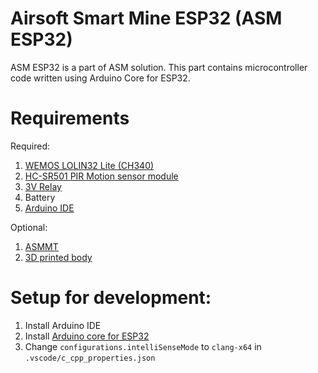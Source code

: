 # Airsoft Smart Mine ESP32 (ASM ESP32)

ASM ESP32 is a part of ASM solution. This part contains microcontroller code written using Arduino Core for ESP32.

# Requirements

Required:
1. [WEMOS LOLIN32 Lite (CH340)](https://www.aliexpress.com/af/ESP32-CH340.html)
2. [HC-SR501 PIR Motion sensor module](https://www.aliexpress.com/af/HC%25252dSR501.html)
3. [3V Relay](https://www.aliexpress.com/af/3v-relay.html)
4. Battery
5. [Arduino IDE](https://www.arduino.cc/en/main/software)

Optional:
1. [ASMMT](https://github.com/illja96/asm-mt)
2. [3D printed body](https://www.thingiverse.com)

# Setup for development:
1. Install Arduino IDE
2. Install [Arduino core for ESP32](https://github.com/espressif/arduino-esp32)
3. Change `configurations.intelliSenseMode` to `clang-x64` in `.vscode/c_cpp_properties.json`